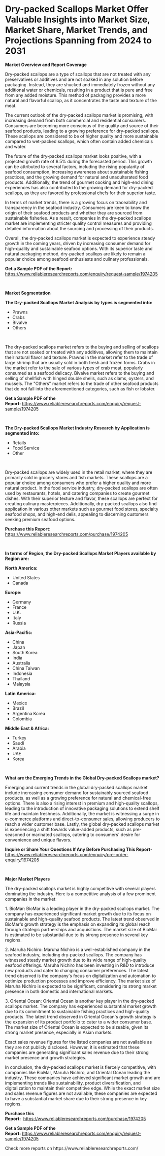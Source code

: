 <p><h1>Dry-packed Scallops Market Offer Valuable Insights into Market Size, Market Share, Market Trends, and Projections Spanning from 2024 to 2031</h1></p><p><strong>Market Overview and Report Coverage</strong></p>
<p><p>Dry-packed scallops are a type of scallops that are not treated with any preservatives or additives and are not soaked in any solution before packaging. Instead, they are shucked and immediately frozen without any additional water or chemicals, resulting in a product that is pure and free from any added moisture. This method of packaging provides a more natural and flavorful scallop, as it concentrates the taste and texture of the meat.</p><p>The current outlook of the dry-packed scallops market is promising, with increasing demand from both commercial and residential consumers. Consumers are becoming more conscious of the quality and source of their seafood products, leading to a growing preference for dry-packed scallops. These scallops are considered to be of higher quality and more sustainable compared to wet-packed scallops, which often contain added chemicals and water.</p><p>The future of the dry-packed scallops market looks positive, with a projected growth rate of 8.5% during the forecasted period. This growth can be attributed to several factors, including the rising popularity of seafood consumption, increasing awareness about sustainable fishing practices, and the growing demand for natural and unadulterated food products. Additionally, the trend of gourmet cooking and high-end dining experiences has also contributed to the growing demand for dry-packed scallops, as they are favored by professional chefs for their superior taste.</p><p>In terms of market trends, there is a growing focus on traceability and transparency in the seafood industry. Consumers are keen to know the origin of their seafood products and whether they are sourced from sustainable fisheries. As a result, companies in the dry-packed scallops market are implementing stricter quality control measures and providing detailed information about the sourcing and processing of their products.</p><p>Overall, the dry-packed scallops market is expected to experience steady growth in the coming years, driven by increasing consumer demand for high-quality and sustainable seafood options. With its superior taste and natural packaging method, dry-packed scallops are likely to remain a popular choice among seafood enthusiasts and culinary professionals.</p></p>
<p><strong>Get a Sample PDF of the Report:</strong> <a href="https://www.reliableresearchreports.com/enquiry/request-sample/1974205">https://www.reliableresearchreports.com/enquiry/request-sample/1974205</a></p>
<p>&nbsp;</p>
<p><strong>Market Segmentation</strong></p>
<p><strong>The Dry-packed Scallops Market Analysis by types is segmented into:</strong></p>
<p><ul><li>Prawns</li><li>Crabs</li><li>Bivalve</li><li>Others</li></ul></p>
<p>&nbsp;</p>
<p><p>The dry-packed scallops market refers to the buying and selling of scallops that are not soaked or treated with any additives, allowing them to maintain their natural flavor and texture. Prawns in the market refer to the trade of large shrimp that are usually sold in both fresh and frozen forms. Crabs in the market refer to the sale of various types of crab meat, popularly consumed as a seafood delicacy. Bivalve market refers to the buying and selling of shellfish with hinged double shells, such as clams, oysters, and mussels. The "Others" market refers to the trade of other seafood products that do not fall into the aforementioned categories, such as fish or lobster.</p></p>
<p><strong>Get a Sample PDF of the Report:</strong>&nbsp;<a href="https://www.reliableresearchreports.com/enquiry/request-sample/1974205">https://www.reliableresearchreports.com/enquiry/request-sample/1974205</a></p>
<p>&nbsp;</p>
<p><strong>The Dry-packed Scallops Market Industry Research by Application is segmented into:</strong></p>
<p><ul><li>Retails</li><li>Food Service</li><li>Other</li></ul></p>
<p>&nbsp;</p>
<p><p>Dry-packed scallops are widely used in the retail market, where they are primarily sold in grocery stores and fish markets. These scallops are a popular choice among consumers who prefer a higher quality and more natural product. In the food service industry, dry-packed scallops are often used by restaurants, hotels, and catering companies to create gourmet dishes. With their superior texture and flavor, these scallops are perfect for creating culinary masterpieces. Additionally, dry-packed scallops also find application in various other markets such as gourmet food stores, specialty seafood shops, and high-end delis, appealing to discerning customers seeking premium seafood options.</p></p>
<p><strong>Purchase this Report:</strong>&nbsp; <a href="https://www.reliableresearchreports.com/purchase/1974205">https://www.reliableresearchreports.com/purchase/1974205</a></p>
<p>&nbsp;</p>
<p><strong>In terms of Region, the Dry-packed Scallops Market Players available by Region are:</strong></p>
<p>
    <p> <strong> North America: </strong>
        <ul>
            <li>United States</li>
            <li>Canada</li>
        </ul>
        </p> 
    <p> <strong> Europe: </strong>
        <ul>
            <li>Germany</li>
            <li>France</li>
            <li>U.K.</li>
            <li>Italy</li>
            <li>Russia</li>
        </ul>
        </p> 
    <p> <strong> Asia-Pacific: </strong>
        <ul>
            <li>China</li>
            <li>Japan</li>
            <li>South Korea</li>
            <li>India</li>
            <li>Australia</li>
            <li>China Taiwan</li>
            <li>Indonesia</li>
            <li>Thailand</li>
            <li>Malaysia</li>
        </ul>
        </p> 
    <p> <strong> Latin America: </strong>
        <ul>
            <li>Mexico</li>
            <li>Brazil</li>
            <li>Argentina Korea</li>
            <li>Colombia</li>
        </ul>
        </p> 
    <p> <strong> Middle East & Africa: </strong>
        <ul>
            <li>Turkey</li>
            <li>Saudi</li>
            <li>Arabia</li>
            <li>UAE</li>
            <li>Korea</li>
        </ul>
    </p>
    </p>
<p>&nbsp;</p>
<p><strong>What are the Emerging Trends in the Global Dry-packed Scallops market?</strong></p>
<p><p>Emerging and current trends in the global dry-packed scallops market include increasing consumer demand for sustainably sourced seafood products, as well as a growing preference for natural and chemical-free options. There is also a rising interest in premium and high-quality scallops, leading to the introduction of innovative packaging solutions to extend shelf life and maintain freshness. Additionally, the market is witnessing a surge in e-commerce platforms and direct-to-consumer sales, allowing producers to reach a wider customer base. Lastly, the global dry-packed scallops market is experiencing a shift towards value-added products, such as pre-seasoned or marinated scallops, catering to consumers' desire for convenience and unique flavors.</p></p>
<p><strong>Inquire or Share Your Questions If Any Before Purchasing This Report</strong>- <a href="https://www.reliableresearchreports.com/enquiry/pre-order-enquiry/1974205">https://www.reliableresearchreports.com/enquiry/pre-order-enquiry/1974205</a></p>
<p>&nbsp;</p>
<p><strong>Major Market Players</strong></p>
<p><p>The dry-packed scallops market is highly competitive with several players dominating the industry. Here is a competitive analysis of a few prominent companies in the market:</p><p>1. BioMar: BioMar is a leading player in the dry-packed scallops market. The company has experienced significant market growth due to its focus on sustainable and high-quality seafood products. The latest trend observed in BioMar's growth strategy is the emphasis on expanding its global reach through strategic partnerships and acquisitions. The market size of BioMar is estimated to be substantial due to its strong presence in several key regions.</p><p>2. Maruha Nichiro: Maruha Nichiro is a well-established company in the seafood industry, including dry-packed scallops. The company has witnessed steady market growth due to its wide range of high-quality seafood offerings. Maruha Nichiro has been investing in R&D to introduce new products and cater to changing consumer preferences. The latest trend observed is the company's focus on digitalization and automation to optimize production processes and improve efficiency. The market size of Maruha Nichiro is expected to be significant, considering its strong market presence in both domestic and international markets.</p><p>3. Oriental Ocean: Oriental Ocean is another key player in the dry-packed scallops market. The company has experienced substantial market growth due to its commitment to sustainable fishing practices and high-quality products. The latest trend observed in Oriental Ocean's growth strategy is the expansion of its product portfolio to cater to a wider consumer base. The market size of Oriental Ocean is expected to be sizeable, given its strong market presence, especially in Asian markets.</p><p>Exact sales revenue figures for the listed companies are not available as they are not publicly disclosed. However, it is estimated that these companies are generating significant sales revenue due to their strong market presence and growth strategies.</p><p>In conclusion, the dry-packed scallops market is fiercely competitive, with companies like BioMar, Maruha Nichiro, and Oriental Ocean leading the industry. These companies have achieved significant market growth and are implementing trends like sustainability, product diversification, and digitalization to maintain their competitive edge. While the exact market size and sales revenue figures are not available, these companies are expected to have a substantial market share due to their strong presence in key regions.</p></p>
<p><strong>Purchase this Report:</strong>&nbsp;&nbsp;<a href="https://www.reliableresearchreports.com/purchase/1974205">https://www.reliableresearchreports.com/purchase/1974205</a></p>
<p></p>
<p><strong>Get a Sample PDF of the Report:</strong>&nbsp;<a href="https://www.reliableresearchreports.com/enquiry/request-sample/1974205">https://www.reliableresearchreports.com/enquiry/request-sample/1974205</a></p>
<p>Check more reports on https://www.reliableresearchreports.com/</p>